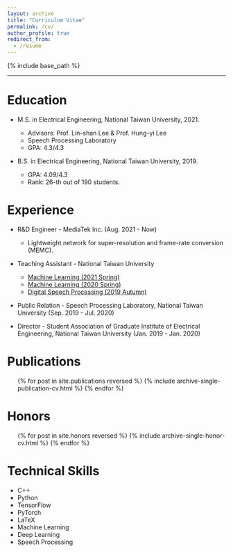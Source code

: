 ```yaml
---
layout: archive
title: "Curriculum Vitae"
permalink: /cv/
author_profile: true
redirect_from:
  - /resume
---
```


{% include base_path %}

---

Education
======
* M.S. in Electrical Engineering, National Taiwan University, 2021.
  * Advisors: Prof. Lin-shan Lee & Prof. Hung-yi Lee
  * Speech Processing Laboratory
  * GPA: 4.3/4.3

* B.S. in Electrical Engineering, National Taiwan University, 2019.
  * GPA: 4.09/4.3
  * Rank: 26-th out of 190 students.

Experience
======
* R&D Engineer - MediaTek Inc. (Aug. 2021 - Now)
  * Lightweight network for super-resolution and frame-rate conversion (MEMC).

* Teaching Assistant - National Taiwan University
  * [Machine Learning (2021 Spring)](https://speech.ee.ntu.edu.tw/~hylee/ml/2021-spring.php)
  * [Machine Learning (2020 Spring)](https://speech.ee.ntu.edu.tw/~tlkagk/courses_ML20.html)
  * [Digital Speech Processing (2019 Autumn)](https://speech.ee.ntu.edu.tw/DSP2019Autumn/)

* Public Relation - Speech Processing Laboratory, National Taiwan University (Sep. 2019 - Jul. 2020)

* Director - Student Association of Graduate Institute of Electrical Engineering, National Taiwan University (Jan. 2019 - Jan. 2020)

Publications
======
  <ul>{% for post in site.publications reversed %}
    {% include archive-single-publication-cv.html %}
  {% endfor %}</ul>

Honors
======
  <ul>{% for post in site.honors reversed %}
    {% include archive-single-honor-cv.html %}
  {% endfor %}</ul>

Technical Skills
======
* C++
* Python
* TensorFlow
* PyTorch
* LaTeX
* Machine Learning
* Deep Learning
* Speech Processing

<!-- Talks
======
  <ul>{% for post in site.talks %}
    {% include archive-single-talk-cv.html %}
  {% endfor %}</ul> -->

<!-- Teaching
======
  <ul>{% for post in site.teaching %}
    {% include archive-single-cv.html %}
  {% endfor %}</ul>
   -->
